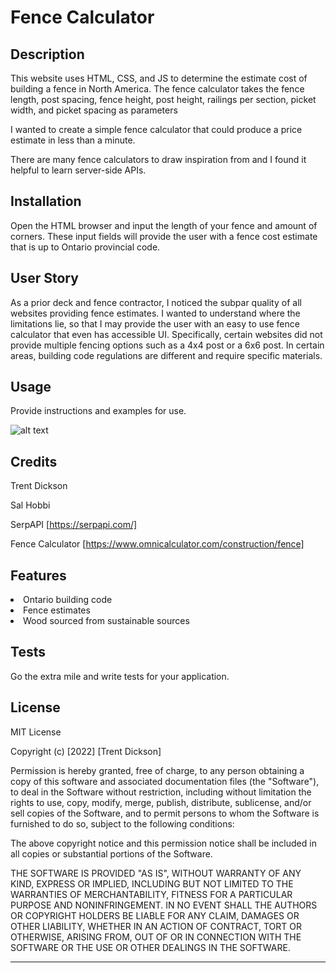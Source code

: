 # Fence Calculator

## Description

This website uses HTML, CSS, and JS to determine the estimate cost of building a fence in North America. The fence calculator takes the fence length, post spacing, fence height, post height, railings per section, picket width, and picket spacing as parameters   

I wanted to create a simple fence calculator that could produce a price estimate in less than a minute.

There are many fence calculators to draw inspiration from and I found it helpful to learn server-side APIs.

## Installation

Open the HTML browser and input the length of your fence and amount of corners. These input fields will provide the user with a fence cost estimate that is up to Ontario provincial code.

## User Story

As a prior deck and fence contractor, I noticed the subpar quality of all websites providing fence estimates. I wanted to understand where the limitations lie, so that I may provide the user with an easy to use fence calculator that even has accessible UI. Specifically, certain websites did not provide multiple fencing options such as a 4x4 post or a 6x6 post. In certain areas, building code regulations are different and require specific materials. 

## Usage

Provide instructions and examples for use.

![alt text](assets/images/screenshot.png)


## Credits

Trent Dickson

Sal Hobbi

SerpAPI [https://serpapi.com/]

Fence Calculator [https://www.omnicalculator.com/construction/fence]


## Features

<li>Ontario building code</li>
<li>Fence estimates</li>
<li>Wood sourced from sustainable sources</li>

## Tests

Go the extra mile and write tests for your application.

## License

MIT License

Copyright (c) [2022] [Trent Dickson]

Permission is hereby granted, free of charge, to any person obtaining a copy
of this software and associated documentation files (the "Software"), to deal
in the Software without restriction, including without limitation the rights
to use, copy, modify, merge, publish, distribute, sublicense, and/or sell
copies of the Software, and to permit persons to whom the Software is
furnished to do so, subject to the following conditions:

The above copyright notice and this permission notice shall be included in all
copies or substantial portions of the Software.

THE SOFTWARE IS PROVIDED "AS IS", WITHOUT WARRANTY OF ANY KIND, EXPRESS OR
IMPLIED, INCLUDING BUT NOT LIMITED TO THE WARRANTIES OF MERCHANTABILITY,
FITNESS FOR A PARTICULAR PURPOSE AND NONINFRINGEMENT. IN NO EVENT SHALL THE
AUTHORS OR COPYRIGHT HOLDERS BE LIABLE FOR ANY CLAIM, DAMAGES OR OTHER
LIABILITY, WHETHER IN AN ACTION OF CONTRACT, TORT OR OTHERWISE, ARISING FROM,
OUT OF OR IN CONNECTION WITH THE SOFTWARE OR THE USE OR OTHER DEALINGS IN THE
SOFTWARE.

---
